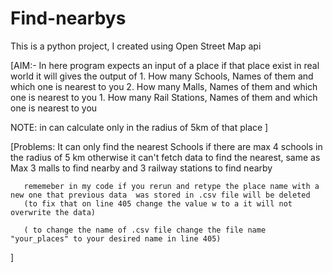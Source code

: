 # Find-nearbys
This is a python project, I created using Open Street Map api 

[AIM:- In here program expects an input of a place if that place exist in real world it will
	gives the output of
		 1. How many Schools, Names of them and which one is nearest to you
		 2. How many Malls, Names of them and which one is nearest to you
		 1. How many Rail Stations, Names of them and which one is nearest to you
   
   NOTE: in can calculate only in the radius of 5km of that place
]


[Problems: It can only find the nearest Schools if there are max 4 schools in the radius of 5 km otherwise
           it can't fetch data to find the nearest,
		same as  Max 3 malls to find nearby and 3 railway stations to find nearby
	
	   rememeber in my code if you rerun and retype the place name with a new one that previous data  was stored in .csv file will be deleted
	   (to fix that on line 405 change the value w to a it will not overwrite the data)
    
	   ( to change the name of .csv file change the file name "your_places" to your desired name in line 405)
]

 
